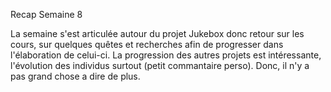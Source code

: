 Recap Semaine 8

La semaine s'est articulée autour du projet Jukebox donc retour sur les cours, sur quelques quêtes et recherches afin de progresser dans l'élaboration de celui-ci.
La progression des autres projets est intéressante, l'évolution des individus surtout (petit commantaire perso). 
Donc, il n'y a pas grand chose a dire de plus.

